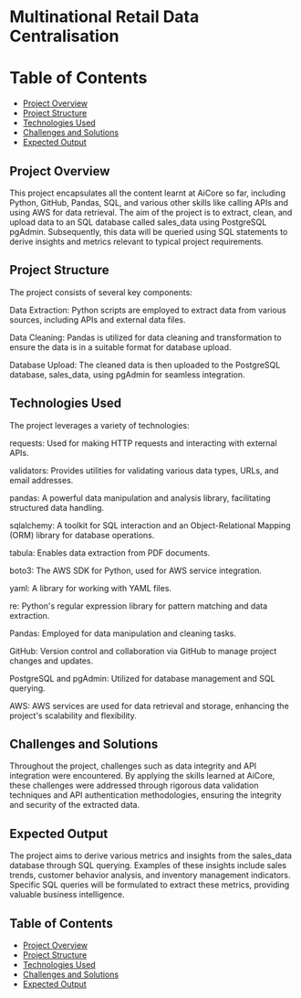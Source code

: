 # Multinational Retail Data Centralisation
# Table of Contents
- [Project Overview](#project-overview)
- [Project Structure](#project-structure)
- [Technologies Used](#technologies-used)
- [Challenges and Solutions](#challenges-and-solutions)
- [Expected Output](#expected-output)

## Project Overview

This project encapsulates all the content learnt at AiCore so far, including Python, GitHub, Pandas, SQL, and various other skills like calling APIs and using AWS for data retrieval. The aim of the project is to extract, clean, and upload data to an SQL database called sales_data using PostgreSQL pgAdmin. Subsequently, this data will be queried using SQL statements to derive insights and metrics relevant to typical project requirements.

## Project Structure
The project consists of several key components:

Data Extraction: Python scripts are employed to extract data from various sources, including APIs and external data files.

Data Cleaning: Pandas is utilized for data cleaning and transformation to ensure the data is in a suitable format for database upload.

Database Upload: The cleaned data is then uploaded to the PostgreSQL database, sales_data, using pgAdmin for seamless integration.

## Technologies Used
The project leverages a variety of technologies:

requests: Used for making HTTP requests and interacting with external APIs.

validators: Provides utilities for validating various data types, URLs, and email addresses.

pandas: A powerful data manipulation and analysis library, facilitating structured data handling.

sqlalchemy: A toolkit for SQL interaction and an Object-Relational Mapping (ORM) library for database operations.

tabula: Enables data extraction from PDF documents.

boto3: The AWS SDK for Python, used for AWS service integration.

yaml: A library for working with YAML files.

re: Python's regular expression library for pattern matching and data extraction.

Pandas: Employed for data manipulation and cleaning tasks.

GitHub: Version control and collaboration via GitHub to manage project changes and updates.

PostgreSQL and pgAdmin: Utilized for database management and SQL querying.

AWS: AWS services are used for data retrieval and storage, enhancing the project's scalability and flexibility.

## Challenges and Solutions

Throughout the project, challenges such as data integrity and API integration were encountered. By applying the skills learned at AiCore, these challenges were addressed through rigorous data validation techniques and API authentication methodologies, ensuring the integrity and security of the extracted data.

## Expected Output

The project aims to derive various metrics and insights from the sales_data database through SQL querying. Examples of these insights include sales trends, customer behavior analysis, and inventory management indicators. Specific SQL queries will be formulated to extract these metrics, providing valuable business intelligence.

 
## Table of Contents
- [Project Overview](#project-overview)
- [Project Structure](#project-structure)
- [Technologies Used](#technologies-used)
- [Challenges and Solutions](#challenges-and-solutions)
- [Expected Output](#expected-output)

